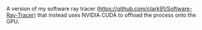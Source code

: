 A version of my software ray tracer (https://github.com/clark91/Software-Ray-Tracer) that instead uses NVIDIA CUDA to offload the process onto the GPU.
